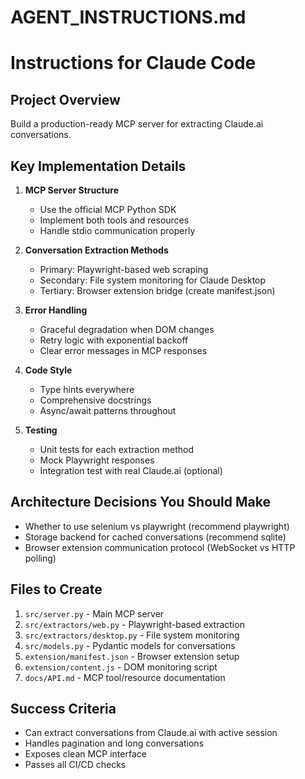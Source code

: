 # AGENT_INSTRUCTIONS.md
# Instructions for Claude Code

## Project Overview
Build a production-ready MCP server for extracting Claude.ai conversations.

## Key Implementation Details

1. **MCP Server Structure**
   - Use the official MCP Python SDK
   - Implement both tools and resources
   - Handle stdio communication properly

2. **Conversation Extraction Methods**
   - Primary: Playwright-based web scraping
   - Secondary: File system monitoring for Claude Desktop
   - Tertiary: Browser extension bridge (create manifest.json)

3. **Error Handling**
   - Graceful degradation when DOM changes
   - Retry logic with exponential backoff
   - Clear error messages in MCP responses

4. **Code Style**
   - Type hints everywhere
   - Comprehensive docstrings
   - Async/await patterns throughout

5. **Testing**
   - Unit tests for each extraction method
   - Mock Playwright responses
   - Integration test with real Claude.ai (optional)

## Architecture Decisions You Should Make
- Whether to use selenium vs playwright (recommend playwright)
- Storage backend for cached conversations (recommend sqlite)
- Browser extension communication protocol (WebSocket vs HTTP polling)

## Files to Create
1. `src/server.py` - Main MCP server
2. `src/extractors/web.py` - Playwright-based extraction
3. `src/extractors/desktop.py` - File system monitoring
4. `src/models.py` - Pydantic models for conversations
5. `extension/manifest.json` - Browser extension setup
6. `extension/content.js` - DOM monitoring script
7. `docs/API.md` - MCP tool/resource documentation

## Success Criteria
- Can extract conversations from Claude.ai with active session
- Handles pagination and long conversations
- Exposes clean MCP interface
- Passes all CI/CD checks